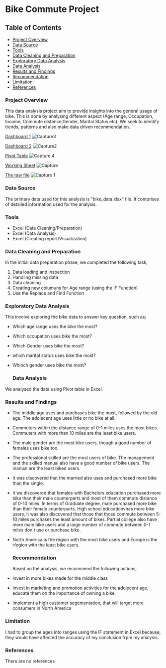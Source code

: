 # Bike Commute Project

## Table of Contents

- [Project Overview](#project-overview)
- [Data Source](#data-source)
- [Tools](#tools)
- [Data Cleaning and Preparation](#data-cleaning-and-preparation)
- [Exploratory Data Analysis](#exploratory-data-analysis)
- [Data Analysis](#data-analysis)
- [Results and Findings](#results-and-findings)
- [Recommendation](#recommendation)
- [Limitation](#limitation)
- [References](#references)



### Project Overview

This data analysis project aim to provide insights into the general usage of bike. This is done by analysing different aspect (Age range, Occupation, Income, Commute distance,Gender, Marital Status etc). We seek to identify trends, patterns and also make data driven recommendation.

[Dashboard 1](Capture3.PNG)
![Capture3](https://github.com/DikeNnaemeka/Completed-Project/assets/157447574/ecb7e222-db51-4654-9049-b8e85a3b9586)

[Dashboard 2](Capture2.PNG)
![Capture2](https://github.com/DikeNnaemeka/Completed-Project/assets/157447574/94053714-8b66-4414-b5ed-3f17656e7cd5)

[Pivot Table](Capture-4.PNG)
![Capture 4](https://github.com/DikeNnaemeka/Completed-Project/assets/157447574/22bbd101-f0ee-4c1e-bc4d-6c54ba9e71bc)

[Working Sheet](Capture.PNG)
![Capture](https://github.com/DikeNnaemeka/Completed-Project/assets/157447574/ae3e613d-0b1d-481d-834f-94d987cee9ee)

[The raw file](Capture-1.PNG)
![Capture 1](https://github.com/DikeNnaemeka/Completed-Project/assets/157447574/d89b6fbd-c03a-478c-abae-7e2840bc1db6)

### Data Source

The primary data used for this analysis is "bike_data.xlsx" file. It comprises of detailed information used for the analysis.

### Tools 

- Excel (Data Cleaning/Preparation)
- Excel (Data Analysis)
- Excel (Creating report/Visualization)

### Data Cleaning and Preparation

In the initial data preparation phase, we completed the following task;
 1. Data loading and inspection
 2. Handling missing data
 3. Data cleaning
 4. Creating new columuns for Age range (using the IF Function)
 5. Use the Replace and Find Function

### Exploratory Data Analysis

This involve exploring the bike data to answer key question, such as;

- Which age range uses the bike the most?
- Which occupation uses bike the most?
- Which Gender uses bike the most?
- which marital status uses bike the most?
- Whioch gender uses bike the most?
  
  ### Data Analysis
We analysed the data using Pivot table in Excel.
  
   ### Results and Findings
- The middle age uses and purchases bike the most, followed by the old age. The adolecent age uses little or no bike at all.
- Commuters within the distance range of 0-1 miles uses the most bikes. Commuters with more than 10 miles are the least bike users.
- The male gender are the most bike users, though a good number of females uses bike too.
- The professional skilled are the most users of bike. The management and the skilled manual also have a good number of bike users. The manual are the least biked users.
- It was discovered that the married also uses and purchased more bike than the single.
- It wa discovered that females with Bachelors education purchased more bike than their male counterparts and most of them commute distance of 0-10 miles. In terms of Graduate degree, male purchased more bike than their female counterparts. High school educationvhas more bike users, it was also discovered that those that those commute between 5-10 miles purchases the least amount of bikes. Partial college also have more male bike users and a large number of commute between 0-1 miles don't use or purchase bike.
- North America is the region with the most bike users and Europe is the rfegion with the least bike users.

  ### Recommendation
  Based on the analysis, we recommend the following actions;

- Invest in more bikes made for the middle class
- Invest in marketing and promotion activities for the adolecent age, educate them on the importance of owning a bike.
- Implement a high customer segementation, that will target more consumers in North America

### Limitation

I had to group the ages into ranges using the IF statement in Excel because, they would have affected the accuracy of my conclusion frpm my analysis.

### References

There are no references


